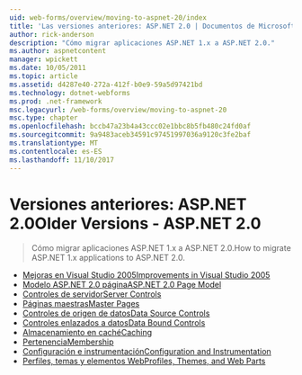 ```yaml
---
uid: web-forms/overview/moving-to-aspnet-20/index
title: 'Las versiones anteriores: ASP.NET 2.0 | Documentos de Microsoft'
author: rick-anderson
description: "Cómo migrar aplicaciones ASP.NET 1.x a ASP.NET 2.0."
ms.author: aspnetcontent
manager: wpickett
ms.date: 10/05/2011
ms.topic: article
ms.assetid: d4287e40-272a-412f-b0e9-59a5d97421bd
ms.technology: dotnet-webforms
ms.prod: .net-framework
msc.legacyurl: /web-forms/overview/moving-to-aspnet-20
msc.type: chapter
ms.openlocfilehash: bccb47a23b4a43ccc02e1bbc8b5fb480c24fd0af
ms.sourcegitcommit: 9a9483aceb34591c97451997036a9120c3fe2baf
ms.translationtype: MT
ms.contentlocale: es-ES
ms.lasthandoff: 11/10/2017
---
```

<a name="older-versions---aspnet-20"></a><span data-ttu-id="837a4-103">Versiones anteriores: ASP.NET 2.0</span><span class="sxs-lookup"><span data-stu-id="837a4-103">Older Versions - ASP.NET 2.0</span></span>
====================
> <span data-ttu-id="837a4-104">Cómo migrar aplicaciones ASP.NET 1.x a ASP.NET 2.0.</span><span class="sxs-lookup"><span data-stu-id="837a4-104">How to migrate ASP.NET 1.x applications to ASP.NET 2.0.</span></span>


- [<span data-ttu-id="837a4-105">Mejoras en Visual Studio 2005</span><span class="sxs-lookup"><span data-stu-id="837a4-105">Improvements in Visual Studio 2005</span></span>](improvements-in-visual-studio-2005.md)
- [<span data-ttu-id="837a4-106">Modelo ASP.NET 2.0 página</span><span class="sxs-lookup"><span data-stu-id="837a4-106">ASP.NET 2.0 Page Model</span></span>](the-asp-net-2-0-page-model.md)
- [<span data-ttu-id="837a4-107">Controles de servidor</span><span class="sxs-lookup"><span data-stu-id="837a4-107">Server Controls</span></span>](server-controls.md)
- [<span data-ttu-id="837a4-108">Páginas maestras</span><span class="sxs-lookup"><span data-stu-id="837a4-108">Master Pages</span></span>](master-pages.md)
- [<span data-ttu-id="837a4-109">Controles de origen de datos</span><span class="sxs-lookup"><span data-stu-id="837a4-109">Data Source Controls</span></span>](data-source-controls.md)
- [<span data-ttu-id="837a4-110">Controles enlazados a datos</span><span class="sxs-lookup"><span data-stu-id="837a4-110">Data Bound Controls</span></span>](data-bound-controls.md)
- [<span data-ttu-id="837a4-111">Almacenamiento en caché</span><span class="sxs-lookup"><span data-stu-id="837a4-111">Caching</span></span>](caching.md)
- [<span data-ttu-id="837a4-112">Pertenencia</span><span class="sxs-lookup"><span data-stu-id="837a4-112">Membership</span></span>](membership.md)
- [<span data-ttu-id="837a4-113">Configuración e instrumentación</span><span class="sxs-lookup"><span data-stu-id="837a4-113">Configuration and Instrumentation</span></span>](configuration-and-instrumentation.md)
- [<span data-ttu-id="837a4-114">Perfiles, temas y elementos Web</span><span class="sxs-lookup"><span data-stu-id="837a4-114">Profiles, Themes, and Web Parts</span></span>](profiles-themes-and-web-parts.md)

